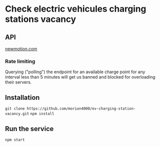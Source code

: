 # Check electric vehicules charging stations vacancy

## API
[newmotion.com](https://newmotion.com)

### Rate limiting
Querying ("polling") the endpoint for an available charge point for any interval less than 5 minutes will get us banned and blocked for overloading their servers.

## Installation
`git clone https://github.com/morion4000/ev-charging-station-vacancy.git`
`npm install`

## Run the service
`npm start`
